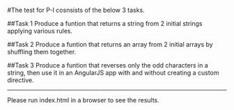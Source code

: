 #The test for P-I cosnsists of the below 3 tasks.

##Task 1
Produce a funtion that returns a string from 2 initial strings applying various rules.


##Task 2
Produce a funtion that returns an array from 2 initial arrays by shuffling them together.

##Task 3
Produce a funtion that reverses only the odd characters in a string, then use it in an AngularJS app with and without creating a custom directive.

---
Please run index.html in a browser to see the results.
